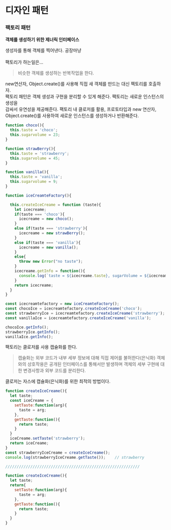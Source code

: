 # 디자인 패턴


### 팩토리 패턴

**객체를 생성하기 위한 제너릭 인터페이스**

생성자를 통해 객체를 찍어낸다. 공장마냥 </br>
</br>
팩토리가 하는일은...</br>

> 비슷한 객체를 생성하는 반복작업을 한다.

new연산자, Object.create()를 사용해 직접 새 객체를 만드는 대신 팩토리를 호출하자.</br>
팩토리 패턴은 객체 생성과 구현을 분리할 수 있게 해준다. 팩토리는 새로운 인스턴스의 생성을 </br>
감싸서 유연성을 제공해준다. 팩토리 내 클로저를 활용, 프로토타입과 new 연산자, </br>
Object.create()를 사용하여 새로운 인스턴스를 생성하거나 반환해준다.</br>

```javascript
function choco(){
  this.taste = 'choco';
  this.sugarvolume = 23;
}

function strawBerry(){
  this.taste = 'strawberry';
  this.sugarvolume = 45;
}

function vanilla(){
  this.taste = 'vanilla';
  this.sugarvolume = 9;
}

function iceCreamteFactory(){

  this.createIceCreame = function (taste){
    let icecreame;
    if(taste === 'choco'){
      icecreame = new choco();
    } 
    else if(taste === 'strawberry'){
      icecreame = new strawBerry();
    }
    else if(taste === 'vanilla'){
      icecreame = new vanilla();
    }
    else{
      throw new Error("no taste");
    }
    icecreame.getInfo = function(){
      console.log(`taste = ${icecreame.taste}, sugarVolume = ${icecreame.sugarvolume}`);
    }
    return icecreame;
  }
}

const icecreamtefactory = new iceCreamteFactory();
const chocoIce = icecreamtefactory.createIceCreame('choco');
const strawberryIce = icecreamtefactory.createIceCreame('strawberry');
const vanillaIce = icecreamtefactory.createIceCreame('vanilla');

chocoIce.getInfo();
strawberryIce.getInfo();
vanillaIce.getInfo();
```

팩토리는 클로저를 사용 캡슐화를 한다. </br>

> 캡슐화는 외부 코드가 내부 세부 정보에 대해 직접 제어를 불허한다(은닉화)
  객체와의 상호작용은 공개된 인터페이스를 통해서만 발생하며 객체의 세부
  구현에 대한 변경사항과 외부 코드를 분리한다. 

클로저는 자스에 캡슐화(은닉화)를 위한 최적의 방법이다. </br>

```javascript
function createIceCreame(){
  let taste;
  const iceCreame = {
    setTaste:function(arg){
      taste = arg;
    },
    getTaste:function(){
      return taste;
    }
  }
  iceCreame.setTaste('strawberry');
  return iceCreame;
}
const strawberryIceCreame = createIceCreame();
console.log(strawberryIceCreame.getTaste()); 	// strawberry

///////////////////////////////////////////////////////////

function createIceCreame(){
  let taste;
  return{
    setTaste:function(arg){
      taste = arg;
    },
    getTaste:function(){
      return taste;
    }
  }
}
```

